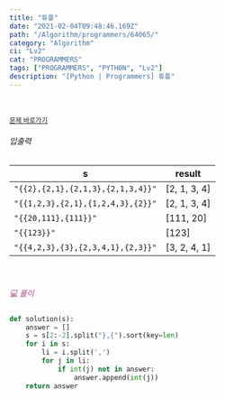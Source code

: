 ```yaml
---
title: "튜플"
date: "2021-02-04T09:48:46.169Z"
path: "/Algorithm/programmers/64065/"
category: "Algorithm"
ci: "Lv2"
cat: "PROGRAMMERS"
tags: ["PROGRAMMERS", "PYTHON", "Lv2"]
description: "[Python | Programmers] 튜플"
---
```


<br />

<a href="https://programmers.co.kr/learn/courses/30/lessons/64065"><small>문제 바로가기</small></a>

###### 입출력

| s                                 | result       |
| --------------------------------- | ------------ |
| `"{{2},{2,1},{2,1,3},{2,1,3,4}}"` | [2, 1, 3, 4] |
| `"{{1,2,3},{2,1},{1,2,4,3},{2}}"` | [2, 1, 3, 4] |
| `"{{20,111},{111}}"`              | [111, 20]    |
| `"{{123}}"`                       | [123]        |
| `"{{4,2,3},{3},{2,3,4,1},{2,3}}"` | [3, 2, 4, 1] |

<br />

##### <h5 style="color:#C587AE;">💻 풀이</h5>

```python
def solution(s):
    answer = []
    s = s[2:-2].split("},{").sort(key=len)
    for i in s:
        li = i.split(',')
        for j in li:
            if int(j) not in answer:
                answer.append(int(j))
    return answer
```

<br />

